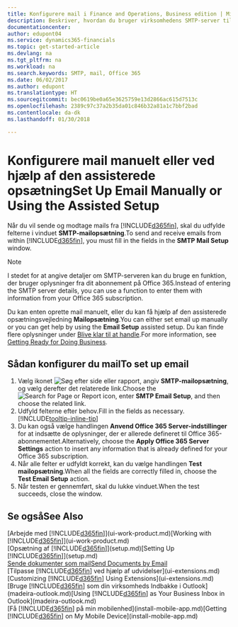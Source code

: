 ```yaml
---
title: Konfigurere mail i Finance and Operations, Business edition | Microsoft Docs
description: Beskriver, hvordan du bruger virksomhedens SMTP-server til at sende og modtage mails i Finance and Operations, Business edition eller alternativt kan bruge de mailserverindstillinger, der blev oprettet med Office 365-abonnementet.
documentationcenter: 
author: edupont04
ms.service: dynamics365-financials
ms.topic: get-started-article
ms.devlang: na
ms.tgt_pltfrm: na
ms.workload: na
ms.search.keywords: SMTP, mail, Office 365
ms.date: 06/02/2017
ms.author: edupont
ms.translationtype: HT
ms.sourcegitcommit: bec0619be0a65e3625759e13d2866ac615d7513c
ms.openlocfilehash: 2389c97c37a2b35da01c846b32a81a1c7bbf2bad
ms.contentlocale: da-dk
ms.lasthandoff: 01/30/2018

---
```

# <a name="set-up-email-manually-or-using-the-assisted-setup"></a><span data-ttu-id="9c09c-103">Konfigurere mail manuelt eller ved hjælp af den assisterede opsætning</span><span class="sxs-lookup"><span data-stu-id="9c09c-103">Set Up Email Manually or Using the Assisted Setup</span></span>
<span data-ttu-id="9c09c-104">Når du vil sende og modtage mails fra [!INCLUDE[d365fin](includes/d365fin_md.md)], skal du udfylde felterne i vinduet **SMTP-mailopsætning**.</span><span class="sxs-lookup"><span data-stu-id="9c09c-104">To send and receive emails from within [!INCLUDE[d365fin](includes/d365fin_md.md)], you must fill in the fields in the **SMTP Mail Setup** window.</span></span>

> [!NOTE]  
>   <span data-ttu-id="9c09c-105">I stedet for at angive detaljer om SMTP-serveren kan du bruge en funktion, der bruger oplysninger fra dit abonnement på Office 365.</span><span class="sxs-lookup"><span data-stu-id="9c09c-105">Instead of entering the SMTP server details, you can use a function to enter them with information from your Office 365 subscription.</span></span>

<span data-ttu-id="9c09c-106">Du kan enten oprette mail manuelt, eller du kan få hjælp af den assisterede opsætningsvejledning **Mailopsætning**.</span><span class="sxs-lookup"><span data-stu-id="9c09c-106">You can either set email up manually or you can get help by using the **Email Setup** assisted setup.</span></span> <span data-ttu-id="9c09c-107">Du kan finde flere oplysninger under [Blive klar til at handle](ui-get-ready-business.md).</span><span class="sxs-lookup"><span data-stu-id="9c09c-107">For more information, see [Getting Ready for Doing Business](ui-get-ready-business.md).</span></span>  

## <a name="to-set-up-email"></a><span data-ttu-id="9c09c-108">Sådan konfigurer du mail</span><span class="sxs-lookup"><span data-stu-id="9c09c-108">To set up email</span></span>
1. <span data-ttu-id="9c09c-109">Vælg ikonet ![Søg efter side eller rapport](media/ui-search/search_small.png "Ikonet Søg efter side eller rapport"), angiv **SMTP-mailopsætning**, og vælg derefter det relaterede link.</span><span class="sxs-lookup"><span data-stu-id="9c09c-109">Choose the ![Search for Page or Report](media/ui-search/search_small.png "Search for Page or Report icon") icon, enter **SMTP Email Setup**, and then choose the related link.</span></span>
2. <span data-ttu-id="9c09c-110">Udfyld felterne efter behov.</span><span class="sxs-lookup"><span data-stu-id="9c09c-110">Fill in the fields as necessary.</span></span> [!INCLUDE[tooltip-inline-tip](includes/tooltip-inline-tip_md.md)]
3. <span data-ttu-id="9c09c-111">Du kan også vælge handlingen **Anvend Office 365 Server-indstillinger** for at indsætte de oplysninger, der er allerede defineret til Office 365-abonnementet.</span><span class="sxs-lookup"><span data-stu-id="9c09c-111">Alternatively, choose the **Apply Office 365 Server Settings** action to insert any information that is already defined for your Office 365 subscription.</span></span>
4. <span data-ttu-id="9c09c-112">Når alle felter er udfyldt korrekt, kan du vælge handlingen **Test mailopsætning**.</span><span class="sxs-lookup"><span data-stu-id="9c09c-112">When all the fields are correctly filled in, choose the **Test Email Setup** action.</span></span>
5. <span data-ttu-id="9c09c-113">Når testen er gennemført, skal du lukke vinduet.</span><span class="sxs-lookup"><span data-stu-id="9c09c-113">When the test succeeds, close the window.</span></span>

## <a name="see-also"></a><span data-ttu-id="9c09c-114">Se også</span><span class="sxs-lookup"><span data-stu-id="9c09c-114">See Also</span></span>  
<span data-ttu-id="9c09c-115">[Arbejde med [!INCLUDE[d365fin](includes/d365fin_md.md)]](ui-work-product.md)</span><span class="sxs-lookup"><span data-stu-id="9c09c-115">[Working with [!INCLUDE[d365fin](includes/d365fin_md.md)]](ui-work-product.md)</span></span>  
<span data-ttu-id="9c09c-116">[Opsætning af [!INCLUDE[d365fin](includes/d365fin_md.md)]](setup.md)</span><span class="sxs-lookup"><span data-stu-id="9c09c-116">[Setting Up [!INCLUDE[d365fin](includes/d365fin_md.md)]](setup.md)</span></span>  
[<span data-ttu-id="9c09c-117">Sende dokumenter som mail</span><span class="sxs-lookup"><span data-stu-id="9c09c-117">Send Documents by Email</span></span>](ui-how-send-documents-email.md)  
<span data-ttu-id="9c09c-118">[Tilpasse [!INCLUDE[d365fin](includes/d365fin_md.md)] ved hjælp af udvidelser](ui-extensions.md)</span><span class="sxs-lookup"><span data-stu-id="9c09c-118">[Customizing [!INCLUDE[d365fin](includes/d365fin_md.md)] Using Extensions](ui-extensions.md)</span></span>  
<span data-ttu-id="9c09c-119">[Bruge [!INCLUDE[d365fin](includes/d365fin_md.md)] som din virksomheds Indbakke i Outlook](madeira-outlook.md)</span><span class="sxs-lookup"><span data-stu-id="9c09c-119">[Using [!INCLUDE[d365fin](includes/d365fin_md.md)] as Your Business Inbox in Outlook](madeira-outlook.md)</span></span>  
<span data-ttu-id="9c09c-120">[Få [!INCLUDE[d365fin](includes/d365fin_md.md)] på min mobilenhed](install-mobile-app.md)</span><span class="sxs-lookup"><span data-stu-id="9c09c-120">[Getting [!INCLUDE[d365fin](includes/d365fin_md.md)] on My Mobile Device](install-mobile-app.md)</span></span>

